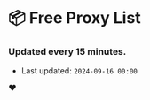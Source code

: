# :package: Free Proxy List
### Updated every 15 minutes.

- Last updated: `2024-09-16 00:00`

:heart:
